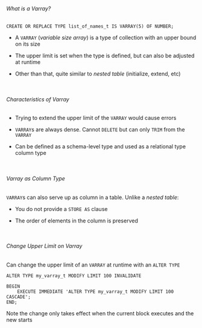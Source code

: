 ###### What is a Varray?

```plsql
CREATE OR REPLACE TYPE list_of_names_t IS VARRAY(5) OF NUMBER;
```

- A `VARRAY` (*variable size array*) is a type of collection with an upper bound on its size

- The upper limit is set when the type is defined, but can also be adjusted at runtime

- Other than that, quite similar to *nested table* (initialize, extend, etc)

    

###### Characteristics of Varray

- Trying to extend the upper limit of the `VARRAY` would cause errors

- `VARRAY`s are always dense. Cannot `DELETE` but can only `TRIM` from the `VARRAY`

- Can be defined as a schema-level type and used as a relational type column type

    

###### Varray as Column Type

`VARRAY`s can also serve up as column in a table. Unlike a *nested table*:

- You do not provide a `STORE AS` clause

- The order of elements in the column is preserved

    

###### Change Upper Limit on Varray

Can change the upper limit of an `VARRAY` at runtime with an `ALTER TYPE`

```plsql
ALTER TYPE my_varray_t MODIFY LIMIT 100 INVALIDATE
```

```plsql
BEGIN
    EXECUTE IMMEDIATE 'ALTER TYPE my_varray_t MODIFY LIMIT 100 CASCADE';
END;
```

Note the change only takes effect when the current block executes and the new starts

    


